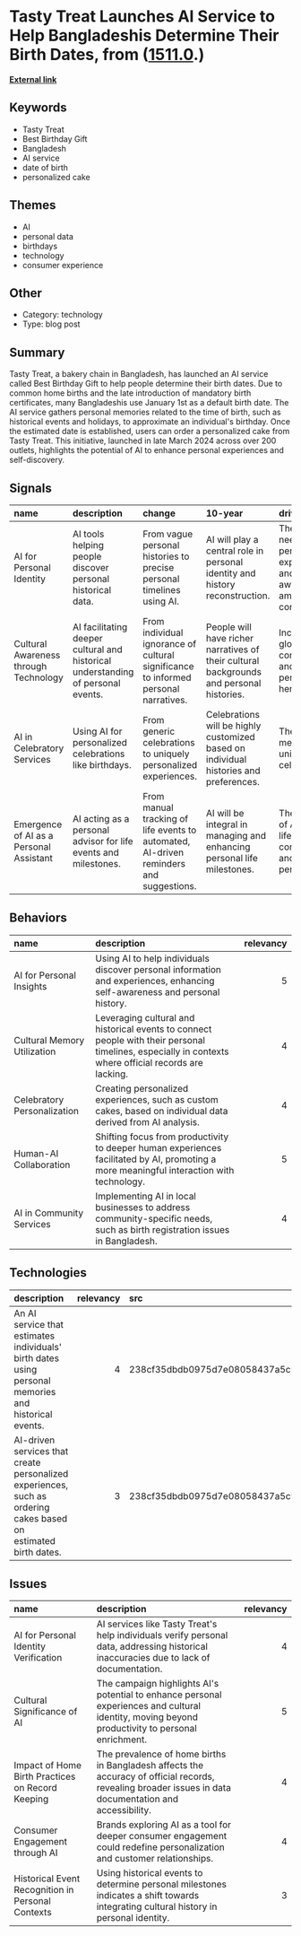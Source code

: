 # __Tasty Treat Launches AI Service to Help Bangladeshis Determine Their Birth Dates__, from ([1511.0](https://kghosh.substack.com/p/1511.0).)

__[External link](https://www.trendwatching.com/innovation-of-the-day/bakery-chain-uses-ai-to-help-bangladeshis-estimate-their-actual-date-of-birth)__



## Keywords

* Tasty Treat
* Best Birthday Gift
* Bangladesh
* AI service
* date of birth
* personalized cake

## Themes

* AI
* personal data
* birthdays
* technology
* consumer experience

## Other

* Category: technology
* Type: blog post

## Summary

Tasty Treat, a bakery chain in Bangladesh, has launched an AI service called Best Birthday Gift to help people determine their birth dates. Due to common home births and the late introduction of mandatory birth certificates, many Bangladeshis use January 1st as a default birth date. The AI service gathers personal memories related to the time of birth, such as historical events and holidays, to approximate an individual's birthday. Once the estimated date is established, users can order a personalized cake from Tasty Treat. This initiative, launched in late March 2024 across over 200 outlets, highlights the potential of AI to enhance personal experiences and self-discovery.

## Signals

| name                                    | description                                                                      | change                                                                                 | 10-year                                                                                  | driving-force                                                                     |   relevancy |
|:----------------------------------------|:---------------------------------------------------------------------------------|:---------------------------------------------------------------------------------------|:-----------------------------------------------------------------------------------------|:----------------------------------------------------------------------------------|------------:|
| AI for Personal Identity                | AI tools helping people discover personal historical data.                       | From vague personal histories to precise personal timelines using AI.                  | AI will play a central role in personal identity and history reconstruction.             | The growing need for personalized experiences and self-awareness among consumers. |           4 |
| Cultural Awareness through Technology   | AI facilitating deeper cultural and historical understanding of personal events. | From individual ignorance of cultural significance to informed personal narratives.    | People will have richer narratives of their cultural backgrounds and personal histories. | Increasing global connectivity and interest in personal heritage.                 |           3 |
| AI in Celebratory Services              | Using AI for personalized celebrations like birthdays.                           | From generic celebrations to uniquely personalized experiences.                        | Celebrations will be highly customized based on individual histories and preferences.    | The desire for meaningful and unique life celebrations.                           |           4 |
| Emergence of AI as a Personal Assistant | AI acting as a personal advisor for life events and milestones.                  | From manual tracking of life events to automated, AI-driven reminders and suggestions. | AI will be integral in managing and enhancing personal life milestones.                  | The integration of AI into daily life for convenience and personalization.        |           5 |

## Behaviors

| name                        | description                                                                                                                                           |   relevancy |
|:----------------------------|:------------------------------------------------------------------------------------------------------------------------------------------------------|------------:|
| AI for Personal Insights    | Using AI to help individuals discover personal information and experiences, enhancing self-awareness and personal history.                            |           5 |
| Cultural Memory Utilization | Leveraging cultural and historical events to connect people with their personal timelines, especially in contexts where official records are lacking. |           4 |
| Celebratory Personalization | Creating personalized experiences, such as custom cakes, based on individual data derived from AI analysis.                                           |           4 |
| Human-AI Collaboration      | Shifting focus from productivity to deeper human experiences facilitated by AI, promoting a more meaningful interaction with technology.              |           5 |
| AI in Community Services    | Implementing AI in local businesses to address community-specific needs, such as birth registration issues in Bangladesh.                             |           4 |

## Technologies

| description                                                                                                     |   relevancy | src                              |
|:----------------------------------------------------------------------------------------------------------------|------------:|:---------------------------------|
| An AI service that estimates individuals' birth dates using personal memories and historical events.            |           4 | 238cf35dbdb0975d7e08058437a5c927 |
| AI-driven services that create personalized experiences, such as ordering cakes based on estimated birth dates. |           3 | 238cf35dbdb0975d7e08058437a5c927 |

## Issues

| name                                              | description                                                                                                                                             |   relevancy |
|:--------------------------------------------------|:--------------------------------------------------------------------------------------------------------------------------------------------------------|------------:|
| AI for Personal Identity Verification             | AI services like Tasty Treat's help individuals verify personal data, addressing historical inaccuracies due to lack of documentation.                  |           4 |
| Cultural Significance of AI                       | The campaign highlights AI's potential to enhance personal experiences and cultural identity, moving beyond productivity to personal enrichment.        |           5 |
| Impact of Home Birth Practices on Record Keeping  | The prevalence of home births in Bangladesh affects the accuracy of official records, revealing broader issues in data documentation and accessibility. |           4 |
| Consumer Engagement through AI                    | Brands exploring AI as a tool for deeper consumer engagement could redefine personalization and customer relationships.                                 |           4 |
| Historical Event Recognition in Personal Contexts | Using historical events to determine personal milestones indicates a shift towards integrating cultural history in personal identity.                   |           3 |